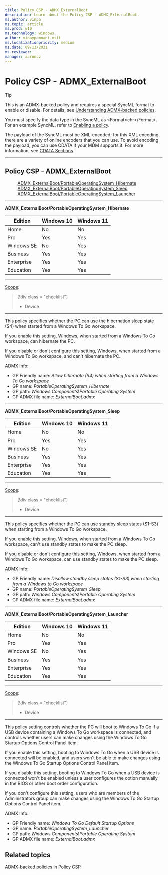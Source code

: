 ```yaml
---
title: Policy CSP - ADMX_ExternalBoot
description: Learn about the Policy CSP - ADMX_ExternalBoot.
ms.author: vinpa
ms.topic: article
ms.prod: w10
ms.technology: windows
author: vinaypamnani-msft
ms.localizationpriority: medium
ms.date: 09/13/2021
ms.reviewer:
manager: aaroncz
---
```


# Policy CSP - ADMX_ExternalBoot

> [!TIP]
> This is an ADMX-backed policy and requires a special SyncML format to enable or disable.  For details, see [Understanding ADMX-backed policies](../understand/understanding-admx-backed-policies.md).
>
> You must specify the data type in the SyncML as &lt;Format&gt;chr&lt;/Format&gt;. For an example SyncML, refer to [Enabling a policy](../understand/understanding-admx-backed-policies.md#enabling-a-policy).
>
> The payload of the SyncML must be XML-encoded; for this XML encoding, there are a variety of online encoders that you can use. To avoid encoding the payload, you can use CDATA if your MDM supports it.  For more information, see [CDATA Sections](http://www.w3.org/TR/REC-xml/#sec-cdata-sect).

<hr/>

<!--Policies-->
## Policy CSP - ADMX_ExternalBoot

<dl>
  <dd>
    <a href="#admx-externalboot-portableoperatingsystem_hibernate">ADMX_ExternalBoot/PortableOperatingSystem_Hibernate
    </a>
  </dd>
  <dd>
    <a href="#admx-externalboot-portableoperatingsystem_sleep">ADMX_ExternalBoot/PortableOperatingSystem_Sleep
    </a>
  </dd>
  <dd>
    <a href="#admx-externalboot-portableoperatingsystem_launcher">ADMX_ExternalBoot/PortableOperatingSystem_Launcher
    </a>
  </dd>
<dl>

<hr/>

<!--Policy-->
<a href="" id="admx-externalboot-portableoperatingsystem_hibernate"></a>**ADMX_ExternalBoot/PortableOperatingSystem_Hibernate**

<!--SupportedSKUs-->

|Edition|Windows 10|Windows 11|
|--- |--- |--- |
|Home|No|No|
|Pro|Yes|Yes|
|Windows SE|No|Yes|
|Business|Yes|Yes|
|Enterprise|Yes|Yes|
|Education|Yes|Yes|

<!--/SupportedSKUs-->
<hr/>

<!--Scope-->
[Scope](./policy-configuration-service-provider.md#policy-scope):

> [!div class = "checklist"]
> * Device

<hr/>

<!--/Scope-->
<!--Description-->
This policy specifies whether the PC can use the hibernation sleep state (S4) when started from a Windows To Go workspace.

If you enable this setting, Windows, when started from a Windows To Go workspace, can hibernate the PC.

If you disable or don't configure this setting, Windows, when started from a Windows To Go workspace, and can't hibernate the PC.


<!--/Description-->


<!--ADMXBacked-->
ADMX Info:
-   GP Friendly name: *Allow hibernate (S4) when starting from a Windows To Go workspace*
-   GP name: *PortableOperatingSystem_Hibernate*
-   GP path: *Windows Components\Portable Operating System*
-   GP ADMX file name: *ExternalBoot.admx*

<!--/ADMXBacked-->
<!--/Policy-->

<hr/>

<!--Policy-->
<a href="" id="admx-externalboot-portableoperatingsystem_sleep"></a>**ADMX_ExternalBoot/PortableOperatingSystem_Sleep**

<!--SupportedSKUs-->

|Edition|Windows 10|Windows 11|
|--- |--- |--- |
|Home|No|No|
|Pro|Yes|Yes|
|Windows SE|No|Yes|
|Business|Yes|Yes|
|Enterprise|Yes|Yes|
|Education|Yes|Yes|

<!--/SupportedSKUs-->
<hr/>

<!--Scope-->
[Scope](./policy-configuration-service-provider.md#policy-scope):

> [!div class = "checklist"]
> * Device

<hr/>

<!--/Scope-->
<!--Description-->
This policy specifies whether the PC can use standby sleep states (S1-S3) when starting from a Windows To Go workspace.

If you enable this setting, Windows, when started from a Windows To Go workspace, can't use standby states to make the PC sleep.

If you disable or don't configure this setting, Windows, when started from a Windows To Go workspace, can use standby states to make the PC sleep.

<!--/Description-->

<!--ADMXBacked-->
ADMX Info:
-   GP Friendly name: *Disallow standby sleep states (S1-S3) when starting from a Windows to Go workspace*
-   GP name: *PortableOperatingSystem_Sleep*
-   GP path: *Windows Components\Portable Operating System*
-   GP ADMX file name: *ExternalBoot.admx*

<!--/ADMXBacked-->
<!--/Policy-->

<hr/>

<!--Policy-->
<a href="" id="admx-externalboot-portableoperatingsystem_launcher"></a>**ADMX_ExternalBoot/PortableOperatingSystem_Launcher**

<!--SupportedSKUs-->

|Edition|Windows 10|Windows 11|
|--- |--- |--- |
|Home|No|No|
|Pro|Yes|Yes|
|Windows SE|No|Yes|
|Business|Yes|Yes|
|Enterprise|Yes|Yes|
|Education|Yes|Yes|

<!--/SupportedSKUs-->
<hr/>

<!--Scope-->
[Scope](./policy-configuration-service-provider.md#policy-scope):

> [!div class = "checklist"]
> * Device

<hr/>

<!--/Scope-->
<!--Description-->
This policy setting controls whether the PC will boot to Windows To Go if a USB device containing a Windows To Go workspace is connected, and controls whether users can make changes using the Windows To Go Startup Options Control Panel item.

If you enable this setting, booting to Windows To Go when a USB device is connected will be enabled, and users won't be able to make changes using the Windows To Go Startup Options Control Panel item.

If you disable this setting, booting to Windows To Go when a USB device is connected won't be enabled unless a user configures the option manually in the BIOS or other boot order configuration.

If you don't configure this setting, users who are members of the Administrators group can make changes using the Windows To Go Startup Options Control Panel item.

<!--/Description-->

<!--ADMXBacked-->
ADMX Info:
-   GP Friendly name: *Windows To Go Default Startup Options*
-   GP name: *PortableOperatingSystem_Launcher*
-   GP path: *Windows Components\Portable Operating System*
-   GP ADMX file name: *ExternalBoot.admx*

<!--/ADMXBacked-->
<!--/Policy-->

<!--/Policies-->

## Related topics

[ADMX-backed policies in Policy CSP](./policies-in-policy-csp-admx-backed.md)
